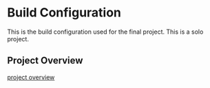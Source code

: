 # Build Configuration
This is the build configuration used for the final project.
This is a solo project.

## Project Overview
[project overview](https://github.com/cu-ecen-aeld/final-project-smsweet66/wiki/Project-Overview)
